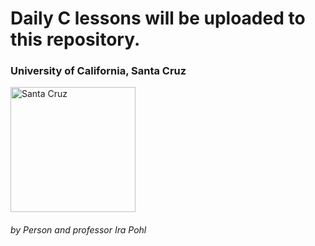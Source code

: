 <h1>Daily C lessons will be uploaded to this repository.</h1>
<h3>University of California, Santa Cruz</h3>
<img src="https://upload.wikimedia.org/wikipedia/commons/thumb/5/53/The_University_of_California_1868_UCSC.svg/1200px-The_University_of_California_1868_UCSC.svg.png" alt="Santa Cruz" width="200px">
<h6>by Person and professor Ira Pohl</h6>
